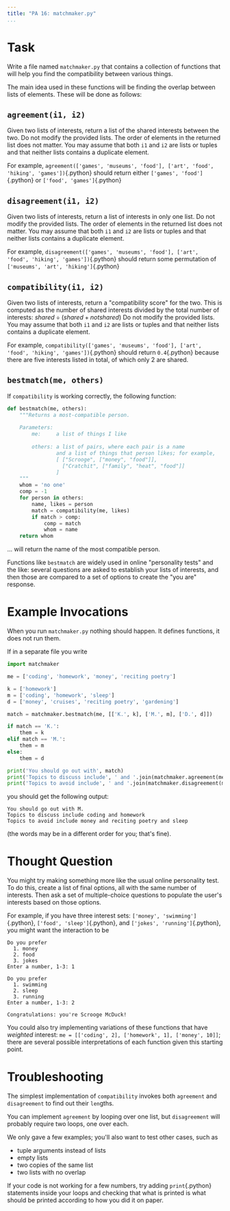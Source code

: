 ```yaml
---
title: "PA 16: matchmaker.py"
...
```


# Task

Write a file named `matchmaker.py` that contains a collection of functions
that will help you find the compatibility between various things.

The main idea used in these functions will be finding the overlap between lists of elements.
These will be done as follows:

## `agreement(i1, i2)`

Given two lists of interests, return a list of the shared interests between the two.
Do not modify the provided lists.
The order of elements in the returned list does not matter.
You may assume that both `i1` and `i2` are lists or tuples and that neither lists contains a duplicate element.

For example, `agreement(['games', 'museums', 'food'], ['art', 'food', 'hiking', 'games'])`{.python} should return either `['games', 'food']`{.python} or `['food', 'games']`{.python}

## `disagreement(i1, i2)`

Given two lists of interests, return a list of interests in only one list.
Do not modify the provided lists.
The order of elements in the returned list does not matter.
You may assume that both `i1` and `i2` are lists or tuples and that neither lists contains a duplicate element.

For example, `disagreement(['games', 'museums', 'food'], ['art', 'food', 'hiking', 'games'])`{.python} should return some permutation of `['museums', 'art', 'hiking']`{.python}

## `compatibility(i1, i2)`

Given two lists of interests, return a "compatibility score" for the two.
This is computed as the number of shared interests divided by the total number of interests:
$shared \div (shared + notshared)$
Do not modify the provided lists.
You may assume that both `i1` and `i2` are lists or tuples and that neither lists contains a duplicate element.

For example, `compatibility(['games', 'museums', 'food'], ['art', 'food', 'hiking', 'games'])`{.python} should return `0.4`{.python} because there are five interests listed in total, of which only 2 are shared.

## `bestmatch(me, others)`

If `compatibility` is working correctly, the following function:

````python
def bestmatch(me, others):
    """Returns a most-compatible person.
    
    Parameters:
        me:     a list of things I like
        
        others: a list of pairs, where each pair is a name 
                and a list of things that person likes; for example,
                [ ["Scrooge", ["money", "food"]], 
                  ["Cratchit", ["family", "heat", "food"]]
                ]
    """
    whom = 'no one'
    comp = -1
    for person in others:
        name, likes = person
        match = compatibility(me, likes)
        if match > comp:
            comp = match
            whom = name
    return whom

````

... will return the name of the most compatible person.

Functions like `bestmatch` are widely used in online "personality tests" and the like:
several questions are asked to establish your lists of interests,
and then those are compared to a set of options to create the "you are" response.

# Example Invocations

When you run `matchmaker.py` nothing should happen.
It defines functions, it does not run them.

If in a separate file you write

````python
import matchmaker

me = ['coding', 'homework', 'money', 'reciting poetry']

k = ['homework']
m = ['coding', 'homework', 'sleep']
d = ['money', 'cruises', 'reciting poetry', 'gardening']

match = matchmaker.bestmatch(me, [['K.', k], ['M.', m], ['D.', d]])

if match == 'K.':
    them = k
elif match == 'M.':
    them = m
else:
    them = d

print('You should go out with', match)
print('Topics to discuss include', ' and '.join(matchmaker.agreement(me, them)))
print('Topics to avoid include', ' and '.join(matchmaker.disagreement(me, them)))
````

you should get the following output:

````
You should go out with M.
Topics to discuss include coding and homework
Topics to avoid include money and reciting poetry and sleep
````

(the words may be in a different order for you; that's fine).

# Thought Question

You might try making something more like the usual online personality test.
To do this, create a list of final options, all with the same number of interests.
Then ask a set of multiple-choice questions to populate the user's interests based on those options.

For example, if you have three interest sets: `['money', 'swimming']`{.python}, `['food', 'sleep']`{.python}, and `['jokes', 'running']`{.python}, you might want the interaction to be

````
Do you prefer
  1. money
  2. food
  3. jokes
Enter a number, 1-3: 1

Do you prefer
  1. swimming
  2. sleep
  3. running
Enter a number, 1-3: 2

Congratulations: you're Scrooge McDuck!
````

You could also try implementing variations of these functions that have *weighted* interest:
`me = [['coding', 2], ['homework', 1], ['money', 10]]`;
there are several possible interpretations of each function given this starting point.


# Troubleshooting

The simplest implementation of `compatibility` invokes both `agreement` and `disagreement` to find out their `len`gths.

You can implement `agreement` by looping over one list, but `disagreement` will probably require two loops, one over each.

We only gave a few examples; you'll also want to test other cases, such as

-   tuple arguments instead of lists
-   empty lists
-   two copies of the same list
-   two lists with no overlap

If your code is not working for a few numbers, try adding `print`{.python} statements inside your loops and checking that what is printed is what should be printed according to how you did it on paper.

